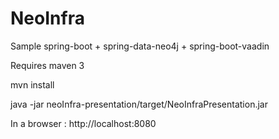NeoInfra
========

Sample spring-boot + spring-data-neo4j + spring-boot-vaadin

Requires maven 3

mvn install 

java -jar neoInfra-presentation/target/NeoInfraPresentation.jar

In a browser : http://localhost:8080
